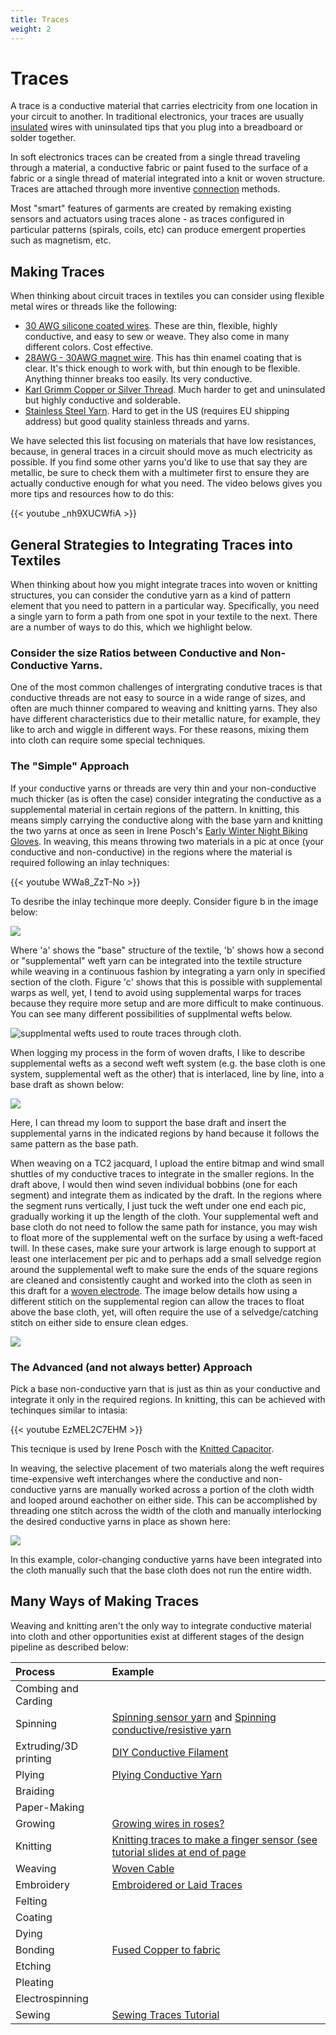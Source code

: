 ```yaml
---
title: Traces
weight: 2
---
```



# Traces

A trace is a conductive material that carries electricity from one location in your circuit to another. In traditional electronics, your traces are usually [insulated](insulation.md) wires with uninsulated tips that you plug into a breadboard or solder together. 

In soft electronics traces can be created from a single thread traveling through a material, a conductive fabric or paint fused to the surface of a fabric or a single thread of material integrated into a knit or woven structure. Traces are attached through more inventive [connection](connections.md) methods. 

Most "smart" features of garments are created by remaking existing sensors and actuators using traces alone - as traces configured in particular patterns \(spirals, coils, etc\) can produce emergent properties such as magnetism, etc. 

## Making Traces
When thinking about circuit traces in textiles you can consider using flexible metal wires or threads like the following: 
- [30 AWG silicone coated wires](https://www.amazon.com/BNTECHGO-Silicone-Flexible-Resistant-Insulation/dp/B01M70EDCW/ref=sr_1_12?crid=1R6D4MFI6V116&keywords=32+awg+silicone+wire&qid=1664763990&qu=eyJxc2MiOiIyLjk0IiwicXNhIjoiMi41MiIsInFzcCI6IjIuMTQifQ%3D%3D&s=industrial&sprefix=32+awg+silicone+wir%2Cindustrial%2C109&sr=1-12). These are thin, flexible, highly conductive, and easy to sew or weave. They also come in many different colors. Cost effective.
- [28AWG - 30AWG magnet wire](https://www.amazon.com/Magnet-Enameled-Copper-Winding-Crafts/dp/B019GQ5FBM). This has thin enamel coating that is clear. It's thick enough to work with, but thin enough to be flexible. Anything thinner breaks too easily. Its very conductive. 
- [Karl Grimm Copper or Silver Thread](http://karl-grimm.de/). Much harder to get and uninsulated but highly conductive and solderable. 
- [Stainless Steel Yarn](https://www.bart-francis.be/en/etextile-high-technology-yarn-and-co/e-textile-metal-sewing-embroidery-special-7-5nm-2ply-33gram-240mt/a-5829-128). Hard to get in the US (requires EU shipping address) but good quality stainless threads and yarns. 

We have selected this list focusing on materials that have low resistances, because, in general traces in a circuit should move as much electricity as possible. If you find some other yarns you'd like to use that say they are metallic, be sure to check them with a multimeter first to ensure they are actually conductive enough for what you need. The video belows gives you more tips and resources how to do this: 

{{< youtube _nh9XUCWfiA >}}


## General Strategies to Integrating Traces into Textiles
When thinking about how you might integrate traces into woven or knitting structures, you can consider the condutive yarn as a kind of pattern element that you need to pattern in a particular way. Specifically, you need a single yarn to form a path from one spot in your textile to the next. There are a number of ways to do this, which we highlight below.

### Consider the size Ratios between Conductive and Non-Conductive Yarns.
One of the most common challenges of intergrating condutive traces is that conductive threads are not easy to source in a wide range of sizes, and often are much thinner compared to weaving and knitting yarns. They also have different characteristics due to their metallic nature, for example, they like to arch and wiggle in different ways. For these reasons, mixing them into cloth can require some special techniques.


### The "Simple" Approach
 If your conductive yarns or threads are very thin and your non-conductive much thicker (as is often the case) consider integrating the conductive as a supplemental material in certain regions of the pattern. In knitting, this means simply carrying the conductive along with the base yarn and knitting the two yarns at once as seen in Irene Posch's [Early Winter Night Biking Gloves](http://www.ireneposch.net/early-winter-night-biking-gloves/). In weaving, this means throwing two materials in a pic at once (your conductive and non-conductive) in the regions where the material is required following an inlay techniques:

{{< youtube WWa8_ZzT-No >}}

To desribe the inlay techinque more deeply. Consider figure b in the image below: 

![](/weave_details.jpg)

Where  'a' shows the "base" structure of the textile,  'b' shows how a second or "supplemental" weft yarn can be integrated into the textile structure while weaving in a continuous fashion by integrating a yarn only in specified section of the cloth. Figure 'c' shows that this is possible with supplemental warps as well, yet, I tend to avoid using supplemental warps for traces because they require more setup and are more difficult to make continuous. You can see many different possibilities of supplmental wefts below. 


![](/TracesUsingSupplementalWefts.png 'supplmental wefts used to route traces through cloth.')

When logging my process in the form of woven drafts, I like to describe supplemental wefts as a second weft weft system (e.g. the base cloth is one system, supplemental weft as the other) that is interlaced, line by line, into a base draft as shown below: 

![](/seven-segment-draft.png)

Here, I can thread my loom to support the base draft and insert the supplemental yarns in the indicated regions by hand because it follows the same pattern as the base path. 

When weaving on a TC2 jacquard, I upload the entire bitmap and wind small shuttles of my conductive traces to integrate in the smaller regions. In the draft above, I would then wind seven individual bobbins (one for each segment) and integrate them as indicated by the draft. In the regions where the segment runs vertically, I just tuck the weft under one end each pic, gradually working it up the length of the cloth. Your supplemental weft and base cloth do not need to follow the same path for instance, you may wish to float more of the supplemental weft on the surface by using a weft-faced twill. In these cases, make sure your artwork is large enough to support at least one interlacement per pic and to perhaps add a small selvedge region around the supplemental weft to make sure the ends of the square regions are cleaned and consistently caught and worked into the cloth as seen in this draft for a [woven electrode](https://adacad.org/?ex=electrode). The image below details how using a different stitich on the supplemental region can allow the traces to float above the base cloth, yet, will often require the use of a selvedge/catching stitch on either side to ensure clean edges. 

![](/supplemental_weft_electrode.png)


### The Advanced (and not always better) Approach
Pick a base non-conductive yarn that is just as thin as your conductive and integrate it only in the required regions. In knitting, this can be achieved with techinques similar to intasia:

{{< youtube EzMEL2C7EHM >}}

 This tecnique is used by Irene Posch with the [Knitted Capacitor](https://etextile-summercamp.org/swatch-exchange/knitted-capacitor/). 
 
 In weaving, the selective placement of two materials along the weft requires time-expensive weft interchanges where the conductive and non-conductive yarns are manually worked across a portion of the cloth width and looped around eachother on either side. This can be accomplished by threading one stitch across the width of the cloth and manually interlocking the desired conductive yarns in place as shown here: 

 ![](/weft_interchange_insert.png)

In this example, color-changing conductive yarns have been integrated into the cloth manually such that the base cloth does not run the entire width. 

## Many Ways of Making Traces
Weaving and knitting aren't the only way to integrate conductive material into cloth and other opportunities exist at different stages of the design pipeline as described below:


| Process | Example |
| :--- | :--- |
| Combing and Carding |  |
| Spinning |  [Spinning sensor yarn](https://www.kobakant.at/DIY/?p=7777) and [Spinning conductive/resistive yarn](https://class.textile-academy.org/2019/ana.correa/assignments/week08/)
| Extruding/3D printing | [DIY Conductive Filament](https://www.youtube.com/watch?v=a05uQ1frAOY) |
| Plying | [Plying Conductive Yarn](http://emeteuz.com/woven-signals) |
| Braiding  |  |
| Paper-Making |  |
| Growing | [Growing wires in roses?](https://www.popularmechanics.com/science/energy/a18274/plants-electrified-scientists-just-grew-conductive-wires-inside-roses/) |
| Knitting |  [Knitting traces to make a finger sensor (see tutorial slides at end of page](https://blog.jesseseay.com/)|
| Weaving | [Woven Cable](http://www.scisci.org/textilen/) |
| Embroidery | [Embroidered or Laid Traces](http://www.ireneposch.net/the-embroidered-computer/)|
| Felting | |
| Coating  |  |
| Dying |  |
| Bonding | [Fused Copper to fabric](http://afroditipsarra.com/index.php?/older-projects/cosmic-bitcasting/) |
| Etching |  |
| Pleating |  |
| Electrospinning |  |
| Sewing |  [Sewing Traces Tutorial](https://www.instructables.com/lesson/Sew-a-Circuit/) |






